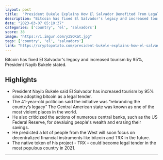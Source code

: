 ```yaml
---
layout: post
title:  "President Bukele Explains How El Salvador Benefited From Legalizing Bitcoin"
description: "Bitcoin has fixed El Salvador's legacy and increased tourism by 95%, President Nayib Bukele stated."
date: "2023-03-07 05:10:37"
categories: ['country', 'el', 'salvadors']
score: 38
image: "https://i.imgur.com/yzSOKat.jpg"
tags: ['country', 'el', 'salvadors']
link: "https://cryptopotato.com/president-bukele-explains-how-el-salvador-benefited-from-legalizing-bitcoin/"
---
```


Bitcoin has fixed El Salvador's legacy and increased tourism by 95%, President Nayib Bukele stated.

## Highlights

- President Nayib Bukele said El Salvador has increased tourism by 95% since adopting bitcoin as a legal tender.
- The 41-year-old politician said the initiative was “rebranding the country’s legacy” The Central American state was known as one of the most violent places in the world.
- He also criticized the actions of numerous central banks, such as the US Federal Reserve, for devaluing people's wealth and erasing their savings.
- He predicted a lot of people from the West will soon focus on decentralized financial instruments like bitcoin and TRX in the future.
- The native token of his project - TRX – could become legal tender in the most populous country in 2021.

---
